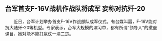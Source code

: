 ## 台军首支F-16V战机作战队将成军 妄称对抗歼-20
　　近日，台军计划举办首支F-16V作战部队成军仪式。有台媒叫嚣，F-16V能对抗大陆歼-20等机型。专家表示，台军大规模的演习中，都有所谓“领导人”的撤退课目，她对能不能打赢仗一清二楚。

